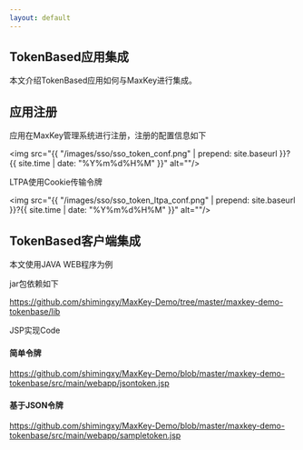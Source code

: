 ```yaml
---
layout: default
---
```


<h2>TokenBased应用集成</h2>
本文介绍TokenBased应用如何与MaxKey进行集成。

<h2>应用注册</h2>

应用在MaxKey管理系统进行注册，注册的配置信息如下

<img src="{{ "/images/sso/sso_token_conf.png" | prepend: site.baseurl }}?{{ site.time | date: "%Y%m%d%H%M" }}"  alt=""/>

LTPA使用Cookie传输令牌

<img src="{{ "/images/sso/sso_token_ltpa_conf.png" | prepend: site.baseurl }}?{{ site.time | date: "%Y%m%d%H%M" }}"  alt=""/>


<h2>TokenBased客户端集成</h2>

本文使用JAVA WEB程序为例

jar包依赖如下

https://github.com/shimingxy/MaxKey-Demo/tree/master/maxkey-demo-tokenbase/lib


JSP实现Code

<h4>简单令牌</h4>

https://github.com/shimingxy/MaxKey-Demo/blob/master/maxkey-demo-tokenbase/src/main/webapp/jsontoken.jsp

<h4>基于JSON令牌</h4>

https://github.com/shimingxy/MaxKey-Demo/blob/master/maxkey-demo-tokenbase/src/main/webapp/sampletoken.jsp